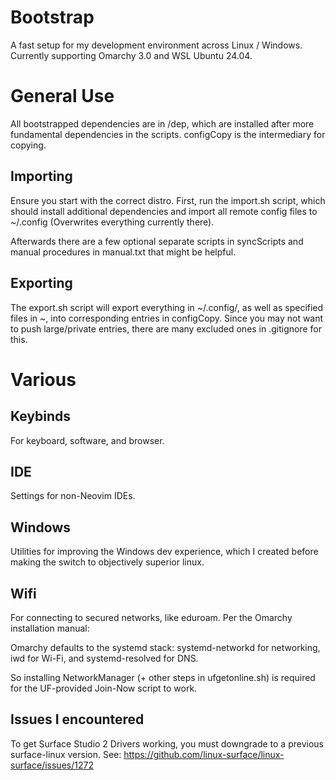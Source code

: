 # Bootstrap

A fast setup for my development environment across Linux / Windows. Currently supporting Omarchy 3.0 and WSL Ubuntu 24.04.

# General Use

All bootstrapped dependencies are in /dep, which are installed after more fundamental dependencies in the scripts. configCopy is the intermediary for copying.

## Importing

Ensure you start with the correct distro. First, run the import.sh script, which should install additional dependencies and import all remote config files to ~/.config (Overwrites everything currently there).

Afterwards there are a few optional separate scripts in syncScripts and manual procedures in manual.txt that might be helpful.

## Exporting

The export.sh script will export everything in ~/.config/, as well as specified files in ~, into corresponding entries in configCopy. Since you may not want to push large/private entries, there are many excluded ones in .gitignore for this.

# Various

## Keybinds

For keyboard, software, and browser.

## IDE

Settings for non-Neovim IDEs.

## Windows

Utilities for improving the Windows dev experience, which I created before making the switch to objectively superior linux.

## Wifi

For connecting to secured networks, like eduroam. Per the Omarchy installation manual:

Omarchy defaults to the systemd stack: systemd-networkd for networking, iwd for Wi-Fi, and systemd-resolved for DNS.

So installing NetworkManager (+ other steps in ufgetonline.sh) is required for the UF-provided Join-Now script to work.

## Issues I encountered

To get Surface Studio 2 Drivers working, you must downgrade to a previous surface-linux version.
See:
<https://github.com/linux-surface/linux-surface/issues/1272>
